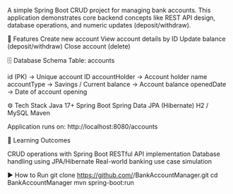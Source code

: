 A simple Spring Boot CRUD project for managing bank accounts.
This application demonstrates core backend concepts like REST API design, database operations, and numeric updates (deposit/withdraw).

🚀 Features
Create new account
View account details by ID
Update balance (deposit/withdraw)
Close account (delete)


🗄 Database Schema
Table: accounts

id (PK) → Unique account ID
accountHolder → Account holder name
accountType → Savings / Current
balance → Account balance
openedDate → Date of account opening

⚙️ Tech Stack
Java 17+
Spring Boot
Spring Data JPA (Hibernate)
H2 / MySQL
Maven

Application runs on: http://localhost:8080/accounts

📖 Learning Outcomes

CRUD operations with Spring Boot RESTful API implementation Database handling using JPA/Hibernate Real-world banking use case simulation

▶️ How to Run
git clone https://github.com/<your-username>/BankAccountManager.git
cd BankAccountManager
mvn spring-boot:run
